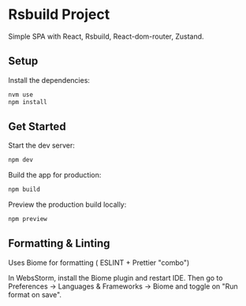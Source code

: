 # Rsbuild Project
Simple SPA with React, Rsbuild, React-dom-router, Zustand.

## Setup

Install the dependencies:

```bash
nvm use
npm install
```

## Get Started

Start the dev server:

```bash
npm dev
```

Build the app for production:

```bash
npm build
```

Preview the production build locally:

```bash
npm preview
```


## Formatting & Linting

Uses Biome for formatting ( ESLINT + Prettier "combo")

In WebsStorm, install the Biome plugin and restart IDE. Then go to Preferences -> Languages & Frameworks -> Biome and toggle on "Run format on save".
